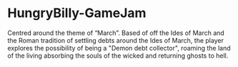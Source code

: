 # HungryBilly-GameJam
Centred around the theme of “March”. Based of off the Ides of March and the Roman tradition of settling debts around the Ides of March, the player explores the possibility of being a "Demon debt collector", roaming the land of the living absorbing the souls of the wicked and returning ghosts to hell.
